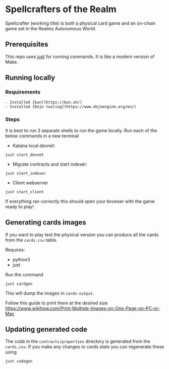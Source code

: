 # Spellcrafters of the Realm

Spellcrafter (working title) is both a physical card game and an on-chain game set in the Realms Autonomous World.

## Prerequisites

This repo uses [just](https://github.com/casey/just) for running commands. It is like a modern version of Make.

## Running locally

### Requirements
    - Installed [bun](https://bun.sh/)
    - Installed [Dojo tooling](https://www.dojoengine.org/en/)

### Steps

It is best to run 3 separate shells to run the game locally. Run each of the below commands in a new terminal

- Katana local devnet:  
```shell
just start_devnet
```

- Migrate contracts and start indexer:  
```shell
just start_indexer
```

- Client webserver  
```shell
just start_client
```

If everything ran correctly this should open your browser with the game ready to play!

## Generating cards images

If you want to play test the physical version you can produce all the cards from the `cards.csv` table.

Requires:
- python3
- just 

Run the command

```shell
just cardgen
```

This will dump the images in `cards-output`.

Follow this guide to print them at the desired size https://www.wikihow.com/Print-Multiple-Images-on-One-Page-on-PC-or-Mac

## Updating generated code

The code in the `contracts/properties` directory is generated from the `cards.csv`. If you make any changes to cards stats you can regenerate these using

```shell
just codegen
```